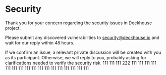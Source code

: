 # Security

Thank you for your concern regarding the security issues in Deckhouse project.

Please submit any discovered vulnerabilities to security@deckhouse.io and wait for our reply within 48 hours.

If we confirm an issue, a relevant private discussion will be created with you as its participant. Otherwise, we will reply to you, probably asking for clarifications needed to verify the security risk.
111
111
111
222
111
111
111
111
111
111
111
111
111
111
111
111
111
111
111
111
111
